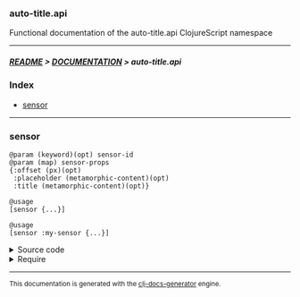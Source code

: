 
### auto-title.api

Functional documentation of the auto-title.api ClojureScript namespace

---

##### [README](../../../README.md) > [DOCUMENTATION](../../COVER.md) > auto-title.api

### Index

- [sensor](#sensor)

---

### sensor

```
@param (keyword)(opt) sensor-id
@param (map) sensor-props
{:offset (px)(opt)
 :placeholder (metamorphic-content)(opt)
 :title (metamorphic-content)(opt)}
```

```
@usage
[sensor {...}]
```

```
@usage
[sensor :my-sensor {...}]
```

<details>
<summary>Source code</summary>

```
(defn sensor
  ([sensor-props]
   [sensor (random/generate-keyword) sensor-props])

  ([sensor-id {:keys [offset] :as sensor-props}]
   (reagent/lifecycles {:component-did-mount    (fn []  (utils/title-sensor-did-mount-f    sensor-id sensor-props))
                        :component-will-unmount (fn []  (utils/title-sensor-will-unmount-f sensor-id sensor-props))
                        :component-did-update   (fn [%] (utils/title-sensor-did-update-f   sensor-id %))
                        :reagent-render         (fn []  (let [element-id (hiccup/value sensor-id "auto-title-sensor")]
                                                             [:div {:style (if offset {:transform (-> offset css/px css/translate-y)})
                                                                    :id element-id}]))})))
```

</details>

<details>
<summary>Require</summary>

```
(ns my-namespace (:require [auto-title.api :refer [sensor]]))

(auto-title.api/sensor ...)
(sensor                ...)
```

</details>

---

<sub>This documentation is generated with the [clj-docs-generator](https://github.com/bithandshake/clj-docs-generator) engine.</sub>

